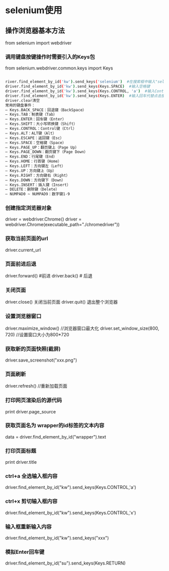 <!--
 * @Descripttion: 
 * @Author: zlj
 * @Date: 2020-04-08 09:33:24
 -->
# selenium使用

## 操作浏览器基本方法

from selenium import webdriver

### 调用键盘按键操作时需要引入的Keys包

from selenium.webdriver.common.keys import Keys
```bash

river.find_element_by_id('kw').send_keys('selenium')  #在搜索框中输入"selenium"
driver.find_element_by_id('kw').send_keys(Keys.SPACE)  #输入空格键
driver.find_element_by_id('kw').send_keys(Keys.CONTROL, 'a')  #输入Control+a模拟全选
driver.find_element_by_id('kw').send_keys(Keys.ENTER)  #输入回车代替点击搜索按钮
driver.clear清空
常用的键盘事件：
– Keys.BACK_SPACE：回退键（BackSpace） 
– Keys.TAB：制表键（Tab） 
– Keys.ENTER：回车键（Enter） 
– Keys.SHIFT：大小写转换键（Shift） 
– Keys.CONTROL：Control键（Ctrl） 
– Keys.ALT：ALT键（Alt） 
– Keys.ESCAPE：返回键（Esc） 
– Keys.SPACE：空格键（Space） 
– Keys.PAGE_UP：翻页键上（Page Up） 
– Keys.PAGE_DOWN：翻页键下（Page Down） 
– Keys.END：行尾键（End） 
– Keys.HOME：行首键（Home） 
– Keys.LEFT：方向键左（Left） 
– Keys.UP：方向键上（Up） 
– Keys.RIGHT：方向键右（Right） 
– Keys.DOWN：方向键下（Down） 
– Keys.INSERT：插入键（Insert） 
– DELETE：删除键（Delete） 
– NUMPAD0 ~ NUMPAD9：数字键1-9 
```
### 创建指定浏览器对象

driver = webdriver.Chrome()
driver = webdriver.Chrome(executable_path="./chromedriver"))

### 获取当前页面的url

driver.current_url

### 页面前进后退 

driver.forward()     #前进
driver.back()        # 后退

### 关闭页面

driver.close()  关闭当前页面
driver.quit()  退出整个浏览器

### 设置浏览器窗口

driver.maximize_window() //浏览器窗口最大化
driver.set_window_size(800, 720) //设置窗口大小为800*720

### 获取新的页面快照(截屏)

driver.save_screenshot("xxx.png")

### 页面刷新

driver.refresh() //重新加载页面

### 打印网页渲染后的源代码

print driver.page_source

### 获取页面名为 wrapper的id标签的文本内容

data = driver.find_element_by_id("wrapper").text

### 打印页面标题

print driver.title

### ctrl+a 全选输入框内容

driver.find_element_by_id("kw").send_keys(Keys.CONTROL,'a')

### ctrl+x 剪切输入框内容

driver.find_element_by_id("kw").send_keys(Keys.CONTROL,'x')

### 输入框重新输入内容

driver.find_element_by_id("kw").send_keys("xxx")

### 模拟Enter回车键

driver.find_element_by_id("su").send_keys(Keys.RETURN)
